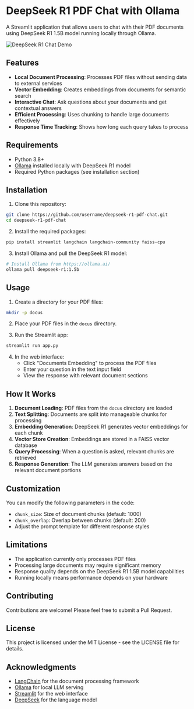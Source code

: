 # DeepSeek R1 PDF Chat with Ollama

A Streamlit application that allows users to chat with their PDF documents using DeepSeek R1 1.5B model running locally through Ollama.

![DeepSeek R1 Chat Demo](https://raw.githubusercontent.com/username/deepseek-r1-pdf-chat/main/assets/demo.png)

## Features

- **Local Document Processing**: Processes PDF files without sending data to external services
- **Vector Embedding**: Creates embeddings from documents for semantic search
- **Interactive Chat**: Ask questions about your documents and get contextual answers
- **Efficient Processing**: Uses chunking to handle large documents effectively
- **Response Time Tracking**: Shows how long each query takes to process

## Requirements

- Python 3.8+
- [Ollama](https://ollama.ai/) installed locally with DeepSeek R1 model
- Required Python packages (see installation section)

## Installation

1. Clone this repository:
```bash
git clone https://github.com/username/deepseek-r1-pdf-chat.git
cd deepseek-r1-pdf-chat
```

2. Install the required packages:
```bash
pip install streamlit langchain langchain-community faiss-cpu
```

3. Install Ollama and pull the DeepSeek R1 model:
```bash
# Install Ollama from https://ollama.ai/
ollama pull deepseek-r1:1.5b
```

## Usage

1. Create a directory for your PDF files:
```bash
mkdir -p docus
```

2. Place your PDF files in the `docus` directory.

3. Run the Streamlit app:
```bash
streamlit run app.py
```

4. In the web interface:
   - Click "Documents Embedding" to process the PDF files
   - Enter your question in the text input field
   - View the response with relevant document sections

## How It Works

1. **Document Loading**: PDF files from the `docus` directory are loaded
2. **Text Splitting**: Documents are split into manageable chunks for processing
3. **Embedding Generation**: DeepSeek R1 generates vector embeddings for each chunk
4. **Vector Store Creation**: Embeddings are stored in a FAISS vector database
5. **Query Processing**: When a question is asked, relevant chunks are retrieved
6. **Response Generation**: The LLM generates answers based on the relevant document portions

## Customization

You can modify the following parameters in the code:
- `chunk_size`: Size of document chunks (default: 1000)
- `chunk_overlap`: Overlap between chunks (default: 200)
- Adjust the prompt template for different response styles

## Limitations

- The application currently only processes PDF files
- Processing large documents may require significant memory
- Response quality depends on the DeepSeek R1 1.5B model capabilities
- Running locally means performance depends on your hardware

## Contributing

Contributions are welcome! Please feel free to submit a Pull Request.

## License

This project is licensed under the MIT License - see the LICENSE file for details.

## Acknowledgments

- [LangChain](https://github.com/langchain-ai/langchain) for the document processing framework
- [Ollama](https://ollama.ai/) for local LLM serving
- [Streamlit](https://streamlit.io/) for the web interface
- [DeepSeek](https://github.com/deepseek-ai/deepseek-coder) for the language model
